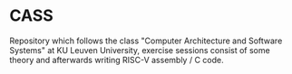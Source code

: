 # CASS

Repository which follows the class "Computer Architecture and Software Systems" at KU Leuven University, exercise sessions consist of some theory and afterwards writing RISC-V assembly / C code. 
